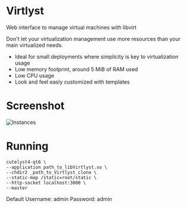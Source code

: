 # Virtlyst
Web interface to manage virtual machines with libvirt

Don't let your virtualization management use more resources than your main virtualized needs.

 * Ideal for small deployments where simplicity is key to virtualization usage
 * Low memory footprint, around 5 MiB of RAM used
 * Low CPU usage
 * Look and feel easly customized with templates
 
# Screenshot

![Instances](http://i67.tinypic.com/161yn1d.png)

# Running

    cutelyst4-qt6 \
    --application path_to_libVirtlyst.so \
    --chdir2 _path_to_Virtlyst_clone \
    --static-map /static=root/static \
    --http-socket localhost:3000 \
    --master

Default Username: admin
Password: admin
